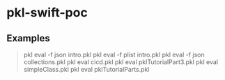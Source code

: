 # pkl-swift-poc

## Examples

> pkl eval -f json intro.pkl
> pkl eval -f plist intro.pkl
> pkl eval -f json collections.pkl
> pkl eval cicd.pkl
> pkl eval pklTutorialPart3.pkl
> pkl eval simpleClass.pkl
> pkl eval pklTutorialParts.pkl
